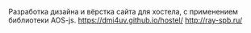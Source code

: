 Разработка дизайна и вёрстка сайта для хостела, с применением библиотеки AOS-js.
https://dmi4uv.github.io/hostel/
http://ray-spb.ru/
